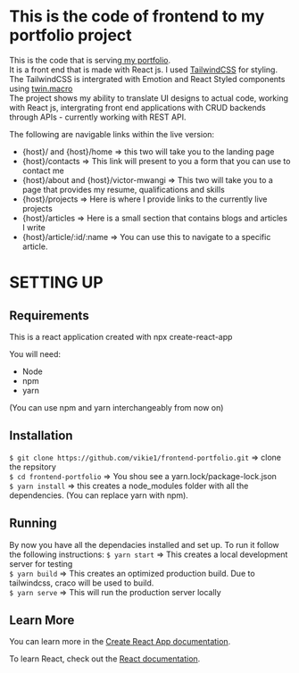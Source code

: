 # This is the code of frontend to my portfolio project
This is the code that is serving<a href="https://victormwangi.netlify.app/"> my portfolio</a>. <br>
It is a front end that is made with React js. I used <a href="https://tailwindcss.com/">TailwindCSS</a> for styling.<br>
The TailwindCSS is intergrated with Emotion and React Styled components using <a href="https://github.com/ben-rogerson/twin.macro.git">twin.macro</a> <br>
The project shows my ability to translate UI designs to actual code, working with React js, intergrating front end applications with CRUD backends through APIs - currently working with REST API.<br>

The following are navigable links within the live version: 
<ul>
<li>{host}/ and {host}/home => this two will take you to the landing page</li>
<li>{host}/contacts => This link will present to you a form that you can use to contact me </li>
<li>{host}/about and {host}/victor-mwangi => This two will take you to a page that provides my resume, qualifications and skills</li>
<li>{host}/projects => Here is where I provide links to the currently live projects</li>
<li>{host}/articles => Here is a small section that contains blogs and articles I write</li>
<li>{host}/article/:id/:name => You can use this to navigate to a specific article.</li>
</ul>

# SETTING UP

## Requirements

This is a react application created with npx create-react-app

You will need:
<ul>
<li>Node</li>
<li>npm</li>
<li>yarn</li>
</ul>
(You can use npm and yarn interchangeably from now on)

## Installation

`$ git clone https://github.com/vikie1/frontend-portfolio.git` => clone the repsitory<br>
`$ cd frontend-portfolio` => You shou see a yarn.lock/package-lock.json<br>
`$ yarn install` => this creates a node_modules folder with all the dependencies. (You can replace yarn with npm).

## Running
By now you have all the dependacies installed and set up. To run it follow the following instructions: 
`$ yarn start` => This creates a local development server for testing<br>
`$ yarn build` => This creates an optimized production build. Due to tailwindcss, craco will be used to build.<br>
`$ yarn serve` => This will run the production server locally


## Learn More

You can learn more in the [Create React App documentation](https://facebook.github.io/create-react-app/docs/getting-started).

To learn React, check out the [React documentation](https://reactjs.org/).